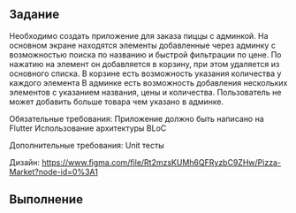 ## Задание

Необходимо создать приложение для заказа пиццы с админкой. 
На основном экране находятся элементы добавленные через админку с возможностью поиска по названию и быстрой фильтрации по цене. По нажатию на элемент он добавляется в корзину, при этом удаляется из основного списка.
В корзине есть возможность указания количества у каждого элемента
В админке есть возможность добавления нескольких элементов с указанием названия, цены и количества. Пользователь не может добавить больше товара чем указано в админке.

Обязательные требования:
Приложение должно быть написано на Flutter
Использование архитектуры BLoC


Дополнительные требования:
Unit тесты

Дизайн: https://www.figma.com/file/Rt2mzsKUMh6QFRyzbC9ZHw/Pizza-Market?node-id=0%3A1

## Выполнение


